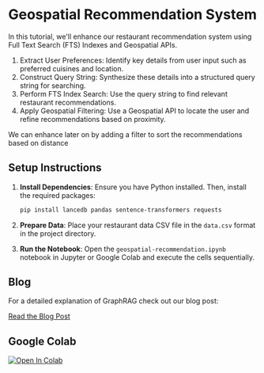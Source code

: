 # Geospatial Recommendation System

In this tutorial, we'll enhance our restaurant recommendation system using Full Text Search (FTS) Indexes and Geospatial APIs.

1. Extract User Preferences: Identify key details from user input such as preferred cuisines and location.
2. Construct Query String: Synthesize these details into a structured query string for searching.
3. Perform FTS Index Search: Use the query string to find relevant restaurant recommendations.
4. Apply Geospatial Filtering: Use a Geospatial API to locate the user and refine recommendations based on proximity.

We can enhance later on by adding a filter to sort the recommendations based on distance

## Setup Instructions

1. **Install Dependencies**:
   Ensure you have Python installed. Then, install the required packages:
   ```bash
   pip install lancedb pandas sentence-transformers requests
   ```

2. **Prepare Data**:
   Place your restaurant data CSV file in the `data.csv` format in the project directory.

3. **Run the Notebook**:
   Open the `geospatial-recommendation.ipynb` notebook in Jupyter or Google Colab and execute the cells sequentially.

## Blog

For a detailed explanation of GraphRAG check out our blog post:

[Read the Blog Post](https://blog.lancedb.com/geospatial-restaurant-recommendation-system/)

## Google Colab

<a href="https://colab.research.google.com/github/lancedb/vectordb-recipes/blob/main/examples/Geospatial-Recommendation-System/geospatial-recommendation.ipynb"><img src="https://colab.research.google.com/assets/colab-badge.svg" alt="Open In Colab"></a>
